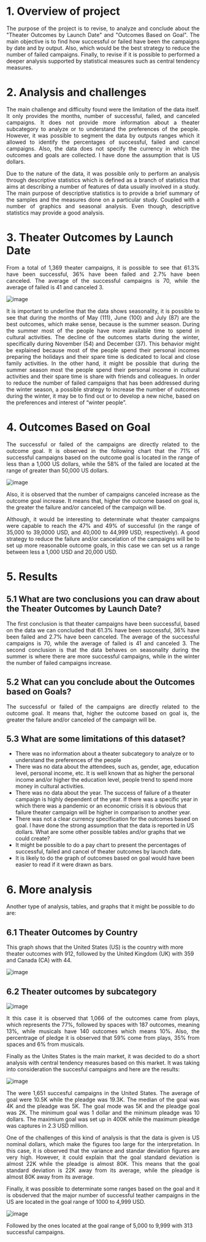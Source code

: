 # 1. Overview of project

<p align="justify"> The purpose of the project is to revise, to analyze and conclude about the "Theater Outcomes by Launch Date" and "Outcomes Based on Goal". The main objective is to find how successful or failed have been the campaigns by date and by output. Also, which would be the best strategy to reduce the number of failed campaigns. Finally, to revise if it is possible to performed a deeper analysis supported by statistical measures such as central tendency measures. 

# 2. Analysis and challenges

<p align="justify"> The main challenge and difficulty found were the limitation of the data itself. It only provides the months, number of successful, failed, and canceled campaigns. It does not provide more information about a theater subcategory to analyze or to understand the preferences of the people. However, it was possible to segment the data by outputs ranges which it allowed to identify the percentages of successful, failed and cancel campaigns. Also, the data does not specify the currency in which the outcomes and goals are collected. I have done the assumption that is US dollars. 

<p align="justify"> Due to the nature of the data, it was possible only to perform an analysis through descriptive statistics which is defined as a branch of statistics that aims at describing a number of features of data usually involved in a study. The main purpose of descriptive statistics is to provide a brief summary of the samples and the measures done on a particular study. Coupled with a number of graphics and seasonal analysis. Even though, descriptive statistics may provide a good analysis. 

# 3. Theater Outcomes by Launch Date

<p align="justify"> From a total of 1,369 theater campaigns, it is possible to see that 61.3% have been successful, 36% have been failed and 2.7% have been canceled. The average of the successful campaigns is 70, while the average of failed is 41 and canceled 3.

![image](https://user-images.githubusercontent.com/95872614/146653230-43e29a81-b36c-4460-b515-0b2600588b13.png)

<p align="justify"> It is important to underline that the data shows seasonality, it is possible to see that during the months of May (111), June (100) and July (87) are the best outcomes, which make sense, because is the summer season. During the summer most of the people have more available time to spend in cultural activities. The decline of the outcomes starts during the winter, specifically during November (54) and December (37). This behavior might be explained because most of the people spend their personal incomes preparing the holidays and their spare time is dedicated to local and close family activities. In the other hand, it might be possible that during the summer season most the people spend their personal income in cultural activities and their spare time is share with friends and colleagues.  
In order to reduce the number of failed campaigns that has been addressed during the winter season, a possible strategy to increase the number of outcomes during the winter, it may be to find out or to develop a new niche, based on the preferences and interest of “winter people”. 

# 4. Outcomes Based on Goal
<p align="justify"> The successful or failed of the campaigns are directly related to the outcome goal. It is observed in the following chart that the 71% of successful campaigns based on the outcome goal is located in the range of less than a 1,000 US dollars, while the 58% of the failed are located at the range of greater than 50,000 US dollars. 

![image](https://user-images.githubusercontent.com/95872614/146653241-71bc156d-3e13-47c4-b42e-935076831458.png)


<p align="justify"> Also, it is observed that the number of campaigns canceled increase as the outcome goal increase. It means that, higher the outcome based on goal is, the greater the failure and/or canceled of the campaign will be. 


<p align="justify"> Although, it would be interesting to determinate what theater campaigns were capable to reach the 47% and 49% of successful (in the range of  35,000 to 39,0000 USD, and 40,000 to 44,999 USD, respectively). A good strategy to reduce the failure and/or cancelation of the campaigns will be to set up more reasonable outcome goals, in this case we can set us a range between less a 1,000 USD and 20,000 USD. 

# 5. Results
 
## **5.1 What are two conclusions you can draw about the Theater Outcomes by Launch Date?**
 
<p align="justify"> The first conclusion is that theater campaigns have been successful, based on the data we can concluded that 61.3% have been successful, 36% have been failed and 2.7% have been canceled. The average of the successful campaigns is 70, while the average of failed is 41 and canceled 3. The second conclusion is that the data behaves on seasonality during the summer is where there are more successful campaigns, while in the winter the number of failed campaigns increase. 
 
## **5.2 What can you conclude about the Outcomes based on Goals?**
<p align="justify"> The successful or failed of the campaigns are directly related to the outcome goal. It means that, higher the outcome based on goal is, the greater the failure and/or canceled of the campaign will be.
 
 ## **5.3 What are some limitations of this dataset?**
 
* There was no information about a theater subcategory to analyze or to understand the preferences of the people
* There was no data about the attendees, such as, gender, age, education level, personal income, etc. It is well known that as higher the personal income and/or higher the education level, people trend to spend more money in cultural activities.  
* There was no data about the year. The success of failure of a theater campaign is highly dependent of the year. If there was a specific year in which there was a pandemic or an economic crisis it is obvious that failure theater campaign will be higher in comparison to another year. 
* There was not a clear currency specification for the outcomes based on goal. I have done the strong assumption that the data is reported in US dollars. 
What are some other possible tables and/or graphs that we could create?
* It might be possible to do a pay chart to present the percentages of successful, failed and cancel of theater outcomes by launch date.
* It is likely to do the graph of outcomes based on goal would have been easier to read if it were drawn as bars. 

# 6. More analysis
Another type of analysis, tables, and graphs that it might be possible to do are:

## **6.1 Theater Outcomes by Country**
This graph shows that the United States (US) is the country with more theater outcomes with 912, followed by the United Kingdom (UK) with 359 and Canada (CA) with 44. 
 
![image](https://user-images.githubusercontent.com/95872614/146653292-7fee373b-0ba1-40b5-adef-e2bd1aaff31b.png)

## **6.2 Theater outcomes by subcategory**
![image](https://user-images.githubusercontent.com/95872614/146653296-cbb8b180-e24d-4515-9296-93938cb3bf58.png)

<p align="justify"> It this case it is observed that 1,066 of the outcomes came from plays, which represents the 77%, followed by spaces with 187 outcomes, meaning 13%, while musicals have 140 outcomes which means 10%. Also, the percentrage of pledge it is observed that 59% come from plays, 35% from spaces and 6% from musicals. 

<p align="justify"> Finally as the Unites States is the main market, it was decided to do a short analysis with central tendency measures based on this market. It was taking into consideration the succesful campaigns and here are the results:

 ![image](https://user-images.githubusercontent.com/95872614/146653300-bb4eee1e-6872-4835-88e8-2828bb8bd4c8.png)

<p align="justify"> The were 1,651 succesful campaigns in the United States. The average of goal were 10.5K while the pleadge was 19.3K. The median of the goal was 4K and the pleadge was 5K. The goal mode was 5K and the pleadge goal was 2K. The minimum goal was 1 dollar and the minimum pleadge was 10 dollars. The maximium goal was set up in 400K while the maximum pleadge was captures in 2.3 USD million. 

 <p align="justify"> One of the challenges of this kind of analysis is that the data is given is US nominal dollars, which make the figures too large for the interpretation. In this case, it is observed that the variance and standar deviation figures are very high. However, it could explain that the goal standard deviation is almost 22K while the pleadge is almost 80K. This means that the goal standard deviation is 22K away from its average, while the pleadge is almost 80K away from its average. 

<p align="justify"> Finally, it was possible to determinate some ranges based on the goal and it is obsderved that the major number of successful teather campaigns in the US are located in the goal range of 1000 to 4,999 USD.

![image](https://user-images.githubusercontent.com/95872614/146653305-42fb7400-2a41-4d66-adc8-950d6ffc4951.png)

 
Followed by the ones located at the goal range of 5,000 to 9,999 with 313 successful campaigns.
